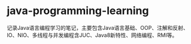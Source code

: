 # java-programming-learning
记录Java语言编程学习的笔记，主要包含Java语言基础、OOP、注解和反射、IO、NIO、多线程与并发编程含JUC、Java8新特性、网络编程、RMI等。
